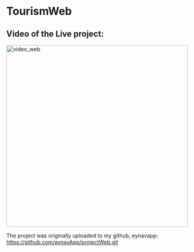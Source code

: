 # TourismWeb

## Video of the Live project:

[<img width="477" alt="video_web" src="https://user-images.githubusercontent.com/52885580/154801053-0b4ee5aa-d68d-410d-a740-218e7bea800b.png">](https://drive.google.com/open?id=1dgs0exAuyAA5uF53wyuUj9zm5fCv8Jlc)


The project was originally uploaded to my github, eynavapp: https://github.com/eynavApp/projectWeb.git


